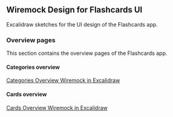 ## Wiremock Design for Flashcards UI

Excalidraw sketches for the UI design of the Flashcards app.

### Overview pages

This section contains the overview pages of the Flashcards app.

#### Categories overview
[Categories Overview Wiremock in Excalidraw](categories-overview.svg)

#### Cards overview
[Cards Overview Wiremock in Excalidraw](cards-overview.svg)

